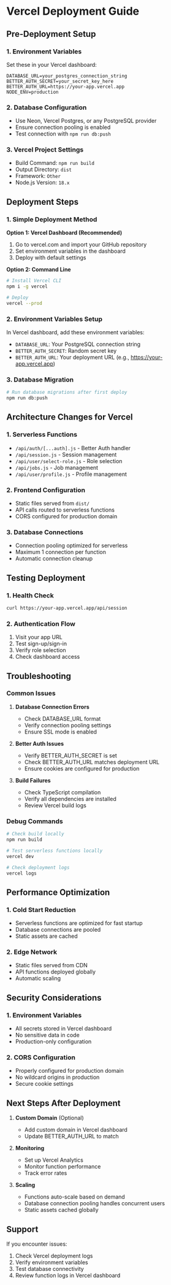 # Vercel Deployment Guide

## Pre-Deployment Setup

### 1. Environment Variables
Set these in your Vercel dashboard:

```env
DATABASE_URL=your_postgres_connection_string
BETTER_AUTH_SECRET=your_secret_key_here
BETTER_AUTH_URL=https://your-app.vercel.app
NODE_ENV=production
```

### 2. Database Configuration
- Use Neon, Vercel Postgres, or any PostgreSQL provider
- Ensure connection pooling is enabled
- Test connection with `npm run db:push`

### 3. Vercel Project Settings
- Build Command: `npm run build`
- Output Directory: `dist`
- Framework: `Other`
- Node.js Version: `18.x`

## Deployment Steps

### 1. Simple Deployment Method

**Option 1: Vercel Dashboard (Recommended)**
1. Go to vercel.com and import your GitHub repository
2. Set environment variables in the dashboard
3. Deploy with default settings

**Option 2: Command Line**
```bash
# Install Vercel CLI
npm i -g vercel

# Deploy
vercel --prod
```

### 2. Environment Variables Setup
In Vercel dashboard, add these environment variables:
- `DATABASE_URL`: Your PostgreSQL connection string
- `BETTER_AUTH_SECRET`: Random secret key
- `BETTER_AUTH_URL`: Your deployment URL (e.g., https://your-app.vercel.app)

### 3. Database Migration
```bash
# Run database migrations after first deploy
npm run db:push
```

## Architecture Changes for Vercel

### 1. Serverless Functions
- `/api/auth/[...auth].js` - Better Auth handler
- `/api/session.js` - Session management
- `/api/user/select-role.js` - Role selection
- `/api/jobs.js` - Job management
- `/api/user/profile.js` - Profile management

### 2. Frontend Configuration
- Static files served from `dist/`
- API calls routed to serverless functions
- CORS configured for production domain

### 3. Database Connections
- Connection pooling optimized for serverless
- Maximum 1 connection per function
- Automatic connection cleanup

## Testing Deployment

### 1. Health Check
```bash
curl https://your-app.vercel.app/api/session
```

### 2. Authentication Flow
1. Visit your app URL
2. Test sign-up/sign-in
3. Verify role selection
4. Check dashboard access

## Troubleshooting

### Common Issues

1. **Database Connection Errors**
   - Check DATABASE_URL format
   - Verify connection pooling settings
   - Ensure SSL mode is enabled

2. **Better Auth Issues**
   - Verify BETTER_AUTH_SECRET is set
   - Check BETTER_AUTH_URL matches deployment URL
   - Ensure cookies are configured for production

3. **Build Failures**
   - Check TypeScript compilation
   - Verify all dependencies are installed
   - Review Vercel build logs

### Debug Commands
```bash
# Check build locally
npm run build

# Test serverless functions locally
vercel dev

# Check deployment logs
vercel logs
```

## Performance Optimization

### 1. Cold Start Reduction
- Serverless functions are optimized for fast startup
- Database connections are pooled
- Static assets are cached

### 2. Edge Network
- Static files served from CDN
- API functions deployed globally
- Automatic scaling

## Security Considerations

### 1. Environment Variables
- All secrets stored in Vercel dashboard
- No sensitive data in code
- Production-only configuration

### 2. CORS Configuration
- Properly configured for production domain
- No wildcard origins in production
- Secure cookie settings

## Next Steps After Deployment

1. **Custom Domain** (Optional)
   - Add custom domain in Vercel dashboard
   - Update BETTER_AUTH_URL to match

2. **Monitoring**
   - Set up Vercel Analytics
   - Monitor function performance
   - Track error rates

3. **Scaling**
   - Functions auto-scale based on demand
   - Database connection pooling handles concurrent users
   - Static assets cached globally

## Support

If you encounter issues:
1. Check Vercel deployment logs
2. Verify environment variables
3. Test database connectivity
4. Review function logs in Vercel dashboard